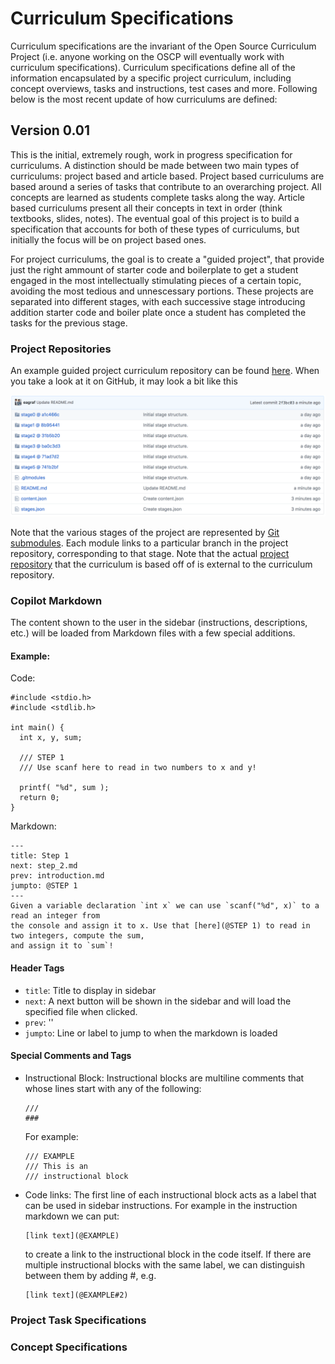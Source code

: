 # Curriculum Specifications

Curriculum specifications are the invariant of the Open Source Curriculum Project (i.e. anyone working on the OSCP
will eventually work with curriculum specifications). Curriculum specifications define all of the information encapsulated
by a specific project curriculum, including concept overviews, tasks and instructions, test cases and more. Following
below is the most recent update of how curriculums are defined:

## Version 0.01

This is the initial, extremely rough, work in progress specification for curriculums. A distinction should be made between two main types of curriculums: project based and article based. Project based curriculums are based around a series of tasks that contribute to an overarching project. All concepts are learned as students complete tasks along the way. Article based curriculums present all their concepts in text in order (think textbooks, slides, notes). The eventual goal of this project is to build a specification that accounts for both of these types of curriculums, but initially the focus will be on project based ones.

For project curriculums, the goal is to create a "guided project", that provide just the right ammount of starter code and boilerplate to get a student engaged in the most intellectually stimulating pieces of a certain topic, avoiding the most tedious and unnescessary portions. These projects are separated into different stages, with each successive stage introducing addition starter code and boiler plate once a student has completed the tasks for the previous stage.

### Project Repositories

An example guided project curriculum repository can be found [here](https://github.com/codingandcommunity/sample-curriculum). 
When you take a look at it on GitHub, it may look a bit like this

![coding and community logo](imgs/stages.png)

Note that the various stages of the project are represented by [Git submodules](https://git-scm.com/book/en/v2/Git-Tools-Submodules). Each module links to a particular branch in the project repository, corresponding to that stage. Note that 
the actual [project repository](https://github.com/codingandcommunity/sample-app/) that the curriculum is based off of is external to the curriculum repository.

### Copilot Markdown

The content shown to the user in the sidebar (instructions, descriptions, etc.) will be loaded from Markdown files with a few special additions.

#### Example:

Code:
```
#include <stdio.h>
#include <stdlib.h>

int main() {
  int x, y, sum;
  
  /// STEP 1
  /// Use scanf here to read in two numbers to x and y!
  
  printf( "%d", sum ); 
  return 0;
}

```
Markdown:
```
---
title: Step 1
next: step_2.md
prev: introduction.md
jumpto: @STEP 1
---
Given a variable declaration `int x` we can use `scanf("%d", x)` to a read an integer from
the console and assign it to x. Use that [here](@STEP 1) to read in two integers, compute the sum,
and assign it to `sum`!
```

#### Header Tags
* ```title```: Title to display in sidebar
* ```next```: A next button will be shown in the sidebar and will load the specified file when clicked.
* ```prev```: ''
* ```jumpto```: Line or label to jump to when the markdown is loaded

#### Special Comments and Tags

* Instructional Block: Instructional blocks are multiline comments that whose lines start with any of the following:
  ``` 
  ///
  ###
  ```
  For example:
  ```
  /// EXAMPLE
  /// This is an 
  /// instructional block
  
* Code links: The first line of each instructional block acts as a label that can be used in sidebar instructions. For example in the instruction markdown we can put:
  ```
  [link text](@EXAMPLE)
  ```
  to create a link to the instructional block in the code itself. If there are multiple instructional blocks with the same label, we can distinguish between them by adding #<order of occurence>, e.g. 
  ```
  [link text](@EXAMPLE#2)
  ```

### Project Task Specifications

### Concept Specifications
